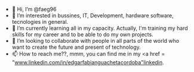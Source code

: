 - 👋 Hi, I’m @faeg96
- 👀 I’m interested in bussines, IT, Development, hardware software, tecnologies in general. 
- 🌱 I’m currently learning all in my capacity. Actually, I'm training my hard skills for my career and to be able to do my own projects.
- 💞️ I’m looking to collaborate with people in all parts of the world who want to create the future and present of technology.
- 📫 How to reach me??, mmm, you can find me in my <a href = "www.linkedin.com/in/edgarfabianguachetacordoba"linkedin</a>.

<!---
faeg96/faeg96 is a ✨ special ✨ repository because its `README.md` (this file) appears on your GitHub profile.
You can click the Preview link to take a look at your changes.
--->
